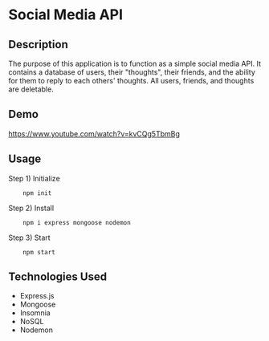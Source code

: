 # Social Media API

## Description
The purpose of this application is to function as a simple social media API. It contains a database of users, their "thoughts", their friends, and the ability for them to reply to each others' thoughts. All users, friends, and thoughts are deletable. 

## Demo
https://www.youtube.com/watch?v=kvCQg5TbmBg

## Usage

Step 1) Initialize

```
    npm init
```

Step 2) Install

```
    npm i express mongoose nodemon
```

Step 3) Start

```
    npm start
```

## Technologies Used
- Express.js
- Mongoose
- Insomnia
- NoSQL
- Nodemon
